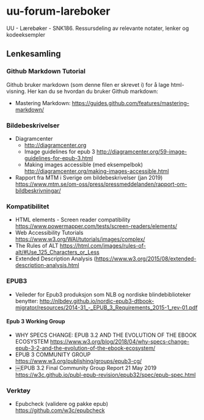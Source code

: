 # uu-forum-lareboker
UU - Lærebøker - SNK186. Ressursdeling av relevante notater, lenker og kodeeksempler
## Lenkesamling
### Github Markdown Tutorial
Github bruker markdown (som denne filen er skrevet i) for å lage html-visning. Her kan du se hvordan du bruker Github markdown:
* Mastering Markdown: https://guides.github.com/features/mastering-markdown/

### Bildebeskrivelser
* Diagramcenter
   * http://diagramcenter.org
   * Image guidelines for epub 3 http://diagramcenter.org/59-image-guidelines-for-epub-3.html
   * Making images accessible (med eksempelbok) http://diagramcenter.org/making-images-accessible.html
* Rapport fra MTM i Sverige om bildebeskrivelser (jan 2019) https://www.mtm.se/om-oss/press/pressmeddelanden/rapport-om-bildbeskrivningar/

### Kompatibilitet
* HTML elements - Screen reader compatibility https://www.powermapper.com/tests/screen-readers/elements/
* Web Accessibility Tutorials https://www.w3.org/WAI/tutorials/images/complex/
* The Rules of ALT https://html.com/images/rules-of-alt/#Use_125_Characters_or_Less
* Extended Description Analysis (https://www.w3.org/2015/08/extended-description-analysis.html

### EPUB3
* Veileder for Epub3 produksjon som NLB og nordiske blindebiblioteker benytter: http://nlbdev.github.io/nordic-epub3-dtbook-migrator/resources/2014-31_-_EPUB_3_Requirements_2015-1_rev-01.pdf

#### Epub 3 Working Group
* WHY SPECS CHANGE: EPUB 3.2 AND THE EVOLUTION OF THE EBOOK ECOSYSTEM https://www.w3.org/blog/2018/04/why-specs-change-epub-3-2-and-the-evolution-of-the-ebook-ecosystem/
* EPUB 3 COMMUNITY GROUP https://www.w3.org/publishing/groups/epub3-cg/
* ￼EPUB 3.2 Final Community Group Report 21 May 2019 https://w3c.github.io/publ-epub-revision/epub32/spec/epub-spec.html

### Verktøy
* Epubcheck (validere og pakke epub) https://github.com/w3c/epubcheck
